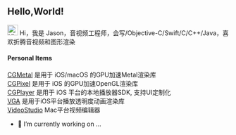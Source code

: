 
<!--
**cgeffect/cgeffect** is a ✨ _special_ ✨ repository because its `README.md` (this file) appears on your GitHub profile.

Here are some ideas to get you started:

- 🔭 I’m currently working on ...
- 🌱 I’m currently learning ...
- 👯 I’m looking to collaborate on ...
- 🤔 I’m looking for help with ...
- 💬 Ask me about ...
- 📫 How to reach me: ...
- 😄 Pronouns: ...
- ⚡ Fun fact: ...
-->

## Hello,World!

<img src='https://qpluspicture.oss-cn-beijing.aliyuncs.com/6LjjQA/Hi.gif' alt='Hi' width="24"/> Hi，我是 Jason，音视频工程师，会写/Objective-C/Swift/C/C++/Java，喜欢折腾音视频和图形渲染

####  Personal Items
<a href="https://github.com/cgeffect/CGMetal" target="_blank">CGMetal</a> 是用于 iOS/macOS 的GPU加速Metal渲染库</br>
<a href="https://github.com/cgeffect/CGPixel" target="_blank">CGPixel</a> 是用于 iOS 的GPU加速OpenGL渲染库</br>
<a href="https://github.com/cgeffect/CGPlayer" target="_blank">CGPlayer</a> 是用于 iOS 平台的本地播放器SDK, 支持UI定制化</br>
<a href="https://github.com/cgeffect/VGA" target="_blank">VGA</a> 是用于iOS平台播放透明度动画渲染库</br>
<a href="https://github.com/cgeffect/VideoStudio" target="_blank">VideoStudio</a> Mac平台视频编辑器</br>

- 🔭 I’m currently working on ... 
